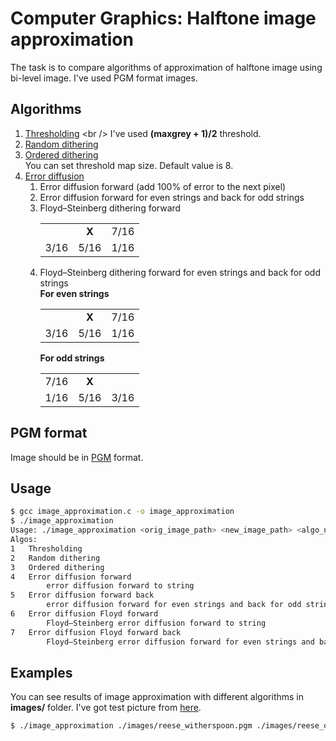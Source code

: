# Computer Graphics: Halftone image approximation

The task is to compare algorithms of approximation of halftone image using bi-level image. I've used PGM format images.

## Algorithms

1. [Thresholding](https://en.wikipedia.org/wiki/Thresholding_(image_processing)) <br />
    I've used <b>(maxgrey + 1)/2</b> threshold.
2. [Random dithering](https://en.wikipedia.org/wiki/Dither)
3. [Ordered dithering](https://en.wikipedia.org/wiki/Ordered_dithering) <br />
    You can set threshold map size. Default value is 8.
4. [Error diffusion](https://en.wikipedia.org/wiki/Error_diffusion)
    1. Error diffusion forward (add 100% of error to the next pixel)
    2. Error diffusion forward for even strings and back for odd strings
    3. Floyd–Steinberg dithering forward
       <table>
       <tr align="center">
          <td></td>
          <td><b>X</b></td>
          <td>7/16</td>
        </tr>
        <tr align="center">
          <td>3/16</td>
         <td>5/16</td>
         <td>1/16</td>
        </tr>
        </table>
    4. Floyd–Steinberg dithering forward for even strings and back for odd strings <br />
       <b>For even strings</b>
        <table>
       <tr align="center">
          <td></td>
          <td><b>X</b></td>
          <td>7/16</td>
        </tr>
        <tr align="center">
          <td>3/16</td>
         <td>5/16</td>
         <td>1/16</td>
        </tr>
        </table>
        <b>For odd strings</b>
        <table>
       <tr align="center">
          <td>7/16</td>
          <td><b>X</b></td>
          <td></td>
        </tr>
        <tr align="center">
          <td>1/16</td>
         <td>5/16</td>
         <td>3/16</td>
        </tr>
        </table>
        
## PGM format

Image should be in [PGM](http://paulbourke.net/dataformats/ppm/) format.

## Usage

```bash
$ gcc image_approximation.c -o image_approximation
$ ./image_approximation
Usage: ./image_approximation <orig_image_path> <new_image_path> <algo_number> [index_matrix_size]
Algos:
1	Thresholding
2	Random dithering
3 	Ordered dithering
4	Error diffusion forward
		error diffusion forward to string
5	Error diffusion forward back
		error diffusion forward for even strings and back for odd strings
6	Error diffusion Floyd forward
		Floyd–Steinberg error diffusion forward to string
7	Error diffusion Floyd forward back
		Floyd–Steinberg error diffusion forward for even strings and back for odd strings
```

## Examples

You can see results of image approximation with different algorithms in **images/** folder. I've got test picture from [here](http://userpages.umbc.edu/~rostamia/2003-09-math625/images.html).
```bash
$ ./image_approximation ./images/reese_witherspoon.pgm ./images/reese_ordered_dithering16.pgm 3 16
```
